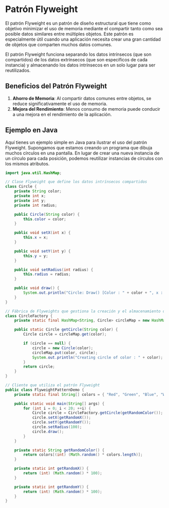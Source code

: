 # Patrón Flyweight

El patrón Flyweight es un patrón de diseño estructural que tiene como objetivo minimizar el uso de memoria mediante el compartir tanto como sea posible datos similares entre múltiples objetos. Este patrón es especialmente útil cuando una aplicación necesita crear una gran cantidad de objetos que comparten muchos datos comunes.

El patrón Flyweight funciona separando los datos intrínsecos (que son compartidos) de los datos extrínsecos (que son específicos de cada instancia) y almacenando los datos intrínsecos en un solo lugar para ser reutilizados.

## Beneficios del Patrón Flyweight
1. **Ahorro de Memoria**: Al compartir datos comunes entre objetos, se reduce significativamente el uso de memoria.
2. **Mejora del Rendimiento**: Menos consumo de memoria puede conducir a una mejora en el rendimiento de la aplicación.

## Ejemplo en Java

Aquí tienes un ejemplo simple en Java para ilustrar el uso del patrón Flyweight. Supongamos que estamos creando un programa que dibuja muchos círculos en una pantalla. En lugar de crear una nueva instancia de un círculo para cada posición, podemos reutilizar instancias de círculos con los mismos atributos.

```java
import java.util.HashMap;

// Clase Flyweight que define los datos intrínsecos compartidos
class Circle {
    private String color;
    private int x;
    private int y;
    private int radius;

    public Circle(String color) {
        this.color = color;
    }

    public void setX(int x) {
        this.x = x;
    }

    public void setY(int y) {
        this.y = y;
    }

    public void setRadius(int radius) {
        this.radius = radius;
    }

    public void draw() {
        System.out.println("Circle: Draw() [Color : " + color + ", x : " + x + ", y :" + y + ", radius :" + radius);
    }
}

// Fábrica de Flyweights que gestiona la creación y el almacenamiento de objetos compartidos
class CircleFactory {
    private static final HashMap<String, Circle> circleMap = new HashMap<>();

    public static Circle getCircle(String color) {
        Circle circle = circleMap.get(color);

        if (circle == null) {
            circle = new Circle(color);
            circleMap.put(color, circle);
            System.out.println("Creating circle of color : " + color);
        }
        return circle;
    }
}

// Cliente que utiliza el patrón Flyweight
public class FlyweightPatternDemo {
    private static final String[] colors = { "Red", "Green", "Blue", "White", "Black" };

    public static void main(String[] args) {
        for (int i = 0; i < 20; ++i) {
            Circle circle = CircleFactory.getCircle(getRandomColor());
            circle.setX(getRandomX());
            circle.setY(getRandomY());
            circle.setRadius(100);
            circle.draw();
        }
    }

    private static String getRandomColor() {
        return colors[(int) (Math.random() * colors.length)];
    }

    private static int getRandomX() {
        return (int) (Math.random() * 100);
    }

    private static int getRandomY() {
        return (int) (Math.random() * 100);
    }
}
```